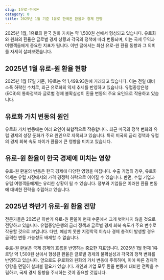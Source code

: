 ```yaml
---
slug: 1유로-한국돈
category: 0
title: 2025년 1월 기준 1유로 한국돈 환율과 경제 전망
---
```


2025년 1월, 1유로의 한국 원화 가치는 약 1,500원 선에서 형성되고 있습니다. 유로화와 원화의 환율은 글로벌 경제 상황과 각국의 정책에 따라 변동되며, 이는 국제 무역과 여행객들에게 중요한 지표가 됩니다. 이번 글에서는 최신 유로-원 환율 동향과 그 의미를 자세히 살펴보겠습니다.

## 2025년 1월 유로-원 환율 현황

2025년 1월 17일 기준, 1유로는 약 1,499.93원에 거래되고 있습니다. 이는 전일 대비 소폭 하락한 수치로, 최근 유로화의 약세 추세를 반영하고 있습니다. 유럽중앙은행(ECB)의 통화정책과 글로벌 경제 불확실성이 환율 변동의 주요 요인으로 작용하고 있습니다.

## 유로화 가치 변동의 원인

유로화 가치 변동에는 여러 요인이 복합적으로 작용합니다. 최근 미국의 정책 변화와 유럽 경제의 성장 둔화가 주요 원인으로 지목되고 있습니다. 특히 미국의 금리 정책과 유럽의 경제 회복 속도 차이가 환율에 큰 영향을 미치고 있습니다.

## 유로-원 환율이 한국 경제에 미치는 영향

유로-원 환율의 변동은 한국 경제에 다양한 영향을 미칩니다. 수출 기업의 경우, 유로화 약세는 유럽 시장에서의 가격 경쟁력 하락으로 이어질 수 있습니다. 반면, 수입 기업과 유럽 여행객들에게는 유리한 상황이 될 수 있습니다. 정부와 기업들은 이러한 환율 변동에 대비한 전략을 수립하고 있습니다.

## 2025년 하반기 유로-원 환율 전망

전문가들은 2025년 하반기 유로-원 환율이 현재 수준에서 크게 벗어나지 않을 것으로 전망하고 있습니다. 유럽중앙은행의 금리 정책과 글로벌 경제 회복 속도가 주요 변수로 작용할 것으로 보입니다. 다만, 예상치 못한 지정학적 이슈나 경제 충격이 발생할 경우 급격한 변동 가능성도 배제할 수 없습니다.

유로-원 환율은 국제 경제의 흐름을 반영하는 중요한 지표입니다. 2025년 1월 현재 1유로당 약 1,500원 선에서 형성된 환율은 글로벌 경제의 불확실성과 각국의 정책 변화를 반영하고 있습니다. 앞으로도 유로화와 원화의 가치 변동에 주목하며, 이에 따른 경제적 영향을 면밀히 살펴볼 필요가 있습니다. 개인과 기업 모두 환율 변동에 대비한 전략을 수립하고, 국제 경제 동향을 주시하는 것이 중요할 것입니다.